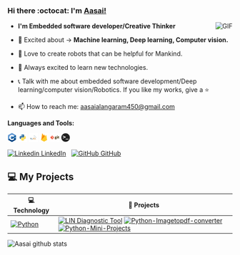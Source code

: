 ### Hi there :octocat: I'm [Aasai!]()

<img align="right" alt="GIF" src="https://media.giphy.com/media/Ah3zHH7hvsSB2/giphy.gif" />

- **I'm Embedded software developer/Creative Thinker**  

- 🌱 Excited about -> **Machine learning, Deep learning, Computer vision.**
-  :robot: Love to create robots that can be helpful for Mankind.
-  :calendar: Always excited to learn new technologies.
-  :telephone_receiver: Talk with me about embedded software development/Deep learning/computer vision/Robotics.
If you like my works, give a :star:
- 📫 How to reach me: aasaialangaram450@gmail.com 

**Languages and Tools:**  

<code><img height="20" src="https://raw.githubusercontent.com/github/explore/80688e429a7d4ef2fca1e82350fe8e3517d3494d/topics/cpp/cpp.png"></code>
<code><img height="20" src="https://raw.githubusercontent.com/github/explore/80688e429a7d4ef2fca1e82350fe8e3517d3494d/topics/python/python.png"></code>
<code><img height="20" src="https://raw.githubusercontent.com/github/explore/80688e429a7d4ef2fca1e82350fe8e3517d3494d/topics/mysql/mysql.png"></code>
<code><img height="20" src="https://raw.githubusercontent.com/github/explore/80688e429a7d4ef2fca1e82350fe8e3517d3494d/topics/firebase/firebase.png"></code>
<code><img height="20" src="https://raw.githubusercontent.com/github/explore/80688e429a7d4ef2fca1e82350fe8e3517d3494d/topics/git/git.png"></code>
<code><img height="20" src="https://raw.githubusercontent.com/github/explore/80688e429a7d4ef2fca1e82350fe8e3517d3494d/topics/terminal/terminal.png"></code>

[![Linkedin](https://i.stack.imgur.com/gVE0j.png) LinkedIn](https://www.linkedin.com/in/aasaialangaram-%F0%9F%A4%96-b614b2a2/)
&nbsp; [![GitHub](https://i.stack.imgur.com/tskMh.png) GitHub](https://github.com/AasaiAlangaram) 

## 💻 My Projects
<!-- START OF PROFILE STACK, DO NOT REMOVE -->
| 💻 **Technology** | 🚀 **Projects** |
|-|-|
| [![Python](https://img.shields.io/static/v1?label=&message=Python&color=3C78A9&logo=python&logoColor=FFFFFF)](https://www.python.org/) | [![LIN Diagnostic Tool](https://img.shields.io/static/v1?label=LIN-Diagnostic-Tool&message=%20&color=000605&logo=github&logoColor=white&labelColor=000605)](https://github.com/AasaiAlangaram/Python-LIN-Diagnostic-Tool) [![Python-Imagetopdf-converter](https://img.shields.io/static/v1?label=Python-Imagetopdf-converter&message=%20&color=000605&logo=github&logoColor=white&labelColor=000605)](https://github.com/AasaiAlangaram/Python-GUI-for-img2pdf-converter) [![Python-Mini-Projects](https://img.shields.io/static/v1?label=Python-Mini-Projects&message=%20&color=000605&logo=github&logoColor=white&labelColor=000605)](https://github.com/AasaiAlangaram/Python-Mini-Projects) |
![Aasai github stats](https://github-readme-stats.vercel.app/api?username=AasaiAlangaram&show_icons=true&hide_border=true)

<!--
**AasaiAlangaram/AasaiAlangaram** is a ✨ _special_ ✨ repository because its `README.md` (this file) appears on your GitHub profile.

Here are some ideas to get you started:

- 🔭 I’m currently working on Embedded software development 
- 🌱 I’m currently learning ...
- 👯 I’m looking to collaborate on ...
- 🤔 I’m looking for help with ...
- 💬 Ask me about ...
- 📫 How to reach me: ...
- 😄 Pronouns: ...
- ⚡ Fun fact: ...
**1996** :baby: :arrow_right: **2000 ~ 2012**(school) :school: :arrow_right: **2013 ~ 2017**(Bachelor in Electronics engineering) :boy: :arrow_right: **2017** ~ :office: 
-->


